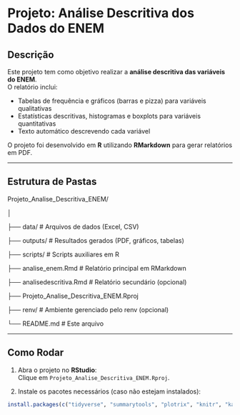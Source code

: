 # Projeto: Análise Descritiva dos Dados do ENEM

## Descrição
Este projeto tem como objetivo realizar a **análise descritiva das variáveis do ENEM**.  
O relatório inclui:  

- Tabelas de frequência e gráficos (barras e pizza) para variáveis qualitativas  
- Estatísticas descritivas, histogramas e boxplots para variáveis quantitativas  
- Texto automático descrevendo cada variável  

O projeto foi desenvolvido em **R** utilizando **RMarkdown** para gerar relatórios em PDF.

---

## Estrutura de Pastas

Projeto_Analise_Descritiva_ENEM/

│

├── data/ # Arquivos de dados (Excel, CSV)

├── outputs/ # Resultados gerados (PDF, gráficos, tabelas)

├── scripts/ # Scripts auxiliares em R

├── analise_enem.Rmd # Relatório principal em RMarkdown

├── analisedescritiva.Rmd # Relatório secundário (opcional)

├── Projeto_Analise_Descritiva_ENEM.Rproj

├── renv/ # Ambiente gerenciado pelo renv (opcional)

└── README.md # Este arquivo


---

## Como Rodar

1. Abra o projeto no **RStudio**:  
   Clique em `Projeto_Analise_Descritiva_ENEM.Rproj`.

2. Instale os pacotes necessários (caso não estejam instalados):

```r
install.packages(c("tidyverse", "summarytools", "plotrix", "knitr", "kableExtra", "readxl"))
